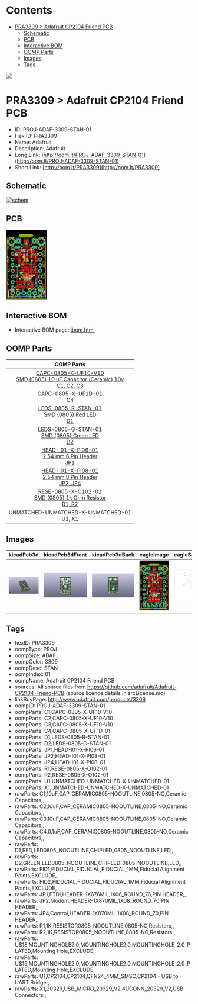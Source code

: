 



Contents
========

* [PRA3309 > Adafruit CP2104 Friend PCB](#pra3309--adafruit-cp2104-friend-pcb)
	* [Schematic](#schematic)
	* [PCB](#pcb)
	* [Interactive BOM](#interactive-bom)
	* [OOMP Parts](#oomp-parts)
	* [Images](#images)
	* [Tags](#tags)
  
![][im]
# PRA3309 > Adafruit CP2104 Friend PCB

- ID: PROJ-ADAF-3309-STAN-01
- Hex ID: PRA3309
- Name: Adafruit
- Description: Adafruit
- Long Link: [http://oom.lt/PROJ-ADAF-3309-STAN-01](http://oom.lt/PROJ-ADAF-3309-STAN-01)
- Short Link: [http://oom.lt/PRA3309](http://oom.lt/PRA3309)

## Schematic
  
[![schem](eagleSchemImage.png)](eagleSchemImage.png)
## PCB
  
[![pcb](eagleImage.png)](eagleImage.png)
## Interactive BOM

- Interactive BOM page: [ibom.html](https://htmlpreview.github.io/?https://github.com/oomlout/oomlout_OOMP_projects/blob/main/PROJ-ADAF-3309-STAN-01/kicad/bom/ibom.html)

## OOMP Parts
  

|OOMP Parts|
| :---: |
|[CAPC-0805-X-UF10-V10<br> SMD (0805) 10 uF Capacitor (Ceramic) 10v<br> C1, C2, C3](https://github.com/oomlout/oomlout_OOMP_parts/tree/main/CAPC-0805-X-UF10-V10/)|
|CAPC-0805-X-UF1D-01<BR>C4|
|[LEDS-0805-R-STAN-01<br> SMD (0805) Red LED<br> D1](https://github.com/oomlout/oomlout_OOMP_parts/tree/main/LEDS-0805-R-STAN-01/)|
|[LEDS-0805-G-STAN-01<br> SMD (0805) Green LED<br> D2](https://github.com/oomlout/oomlout_OOMP_parts/tree/main/LEDS-0805-G-STAN-01/)|
|[HEAD-I01-X-PI06-01<br> 2.54 mm 6 Pin Header<br> JP1](https://github.com/oomlout/oomlout_OOMP_parts/tree/main/HEAD-I01-X-PI06-01/)|
|[HEAD-I01-X-PI08-01<br> 2.54 mm 8 Pin Header<br> JP2, JP4](https://github.com/oomlout/oomlout_OOMP_parts/tree/main/HEAD-I01-X-PI08-01/)|
|[RESE-0805-X-O102-01<br> SMD (0805) 1k Ohm Resistor<br> R1, R2](https://github.com/oomlout/oomlout_OOMP_parts/tree/main/RESE-0805-X-O102-01/)|
|UNMATCHED-UNMATCHED-X-UNMATCHED-01<BR>U1, X1|

## Images
  
  

|kicadPcb3d|kicadPcb3dFront|kicadPcb3dBack|eagleImage|eagleSchemImage|
| :---: | :---: | :---: | :---: | :---: |
|[![kicadPcb3d](kicadPcb3d_140.png)](kicadPcb3d.png)|[![kicadPcb3dFront](kicadPcb3dFront_140.png)](kicadPcb3dFront.png)|[![kicadPcb3dBack](kicadPcb3dBack_140.png)](kicadPcb3dBack.png)|[![eagleImage](eagleImage_140.png)](eagleImage.png)|[![eagleSchemImage](eagleSchemImage_140.png)](eagleSchemImage.png)|

## Tags

- hexID: PRA3309
- oompType: PROJ
- oompSize: ADAF
- oompColor: 3309
- oompDesc: STAN
- oompIndex: 01
- oompName: Adafruit CP2104 Friend PCB
- sources: All source files from https://github.com/adafruit/Adafruit-CP2104-Friend-PCB (source licence details in srcLicense.md)
- linkBuyPage: http://www.adafruit.com/products/3309
- oompID: PROJ-ADAF-3309-STAN-01
- oompParts: C1,CAPC-0805-X-UF10-V10
- oompParts: C2,CAPC-0805-X-UF10-V10
- oompParts: C3,CAPC-0805-X-UF10-V10
- oompParts: C4,CAPC-0805-X-UF1D-01
- oompParts: D1,LEDS-0805-R-STAN-01
- oompParts: D2,LEDS-0805-G-STAN-01
- oompParts: JP1,HEAD-I01-X-PI06-01
- oompParts: JP2,HEAD-I01-X-PI08-01
- oompParts: JP4,HEAD-I01-X-PI08-01
- oompParts: R1,RESE-0805-X-O102-01
- oompParts: R2,RESE-0805-X-O102-01
- oompParts: U1,UNMATCHED-UNMATCHED-X-UNMATCHED-01
- oompParts: X1,UNMATCHED-UNMATCHED-X-UNMATCHED-01
- rawParts: C1,10uF,CAP_CERAMIC0805-NOOUTLINE,0805-NO,Ceramic Capacitors,,
- rawParts: C2,10uF,CAP_CERAMIC0805-NOOUTLINE,0805-NO,Ceramic Capacitors,,
- rawParts: C3,10uF,CAP_CERAMIC0805-NOOUTLINE,0805-NO,Ceramic Capacitors,,
- rawParts: C4,0.1uF,CAP_CERAMIC0805-NOOUTLINE,0805-NO,Ceramic Capacitors,,
- rawParts: D1,RED,LED0805_NOOUTLINE,CHIPLED_0805_NOOUTLINE,LED,,
- rawParts: D2,GREEN,LED0805_NOOUTLINE,CHIPLED_0805_NOOUTLINE,LED,,
- rawParts: FID1,FIDUCIAL,FIDUCIAL,FIDUCIAL_1MM,Fiducial Alignment Points,EXCLUDE,
- rawParts: FID2,FIDUCIAL,FIDUCIAL,FIDUCIAL_1MM,Fiducial Alignment Points,EXCLUDE,
- rawParts: JP1,FTDI,HEADER-1X676MIL,1X06_ROUND_76,PIN HEADER,,
- rawParts: JP2,Modem,HEADER-1X870MIL,1X08_ROUND_70,PIN HEADER,,
- rawParts: JP4,Control,HEADER-1X870MIL,1X08_ROUND_70,PIN HEADER,,
- rawParts: R1,1K,RESISTOR0805_NOOUTLINE,0805-NO,Resistors,,
- rawParts: R2,1K,RESISTOR0805_NOOUTLINE,0805-NO,Resistors,,
- rawParts: U$18,MOUNTINGHOLE2.0,MOUNTINGHOLE2.0,MOUNTINGHOLE_2.0_PLATED,Mounting Hole,EXCLUDE,
- rawParts: U$19,MOUNTINGHOLE2.0,MOUNTINGHOLE2.0,MOUNTINGHOLE_2.0_PLATED,Mounting Hole,EXCLUDE,
- rawParts: U1,CP2104,CP2104,QFN24_4MM_SMSC,CP2104 - USB to UART Bridge,,
- rawParts: X1,20329,USB_MICRO_20329_V2,4UCONN_20329_V2,USB Connectors,,



[im]: kicadPcb3d_450.png
